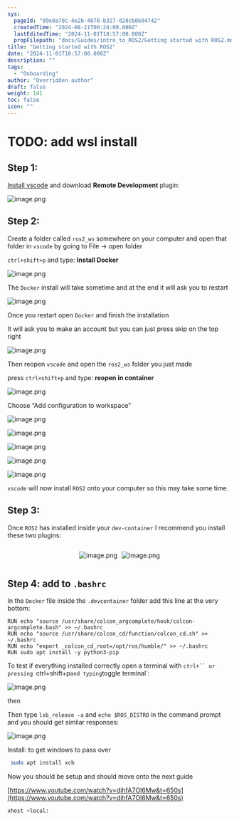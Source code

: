 ```yaml
---
sys:
  pageId: "89e0a78c-4e2b-4070-b327-d28cb0694742"
  createdTime: "2024-08-21T00:24:00.000Z"
  lastEditedTime: "2024-11-01T18:57:00.000Z"
  propFilepath: "docs/Guides/intro_to_ROS2/Getting started with ROS2.md"
title: "Getting started with ROS2"
date: "2024-11-01T18:57:00.000Z"
description: ""
tags:
  - "Onboarding"
author: "Overridden author"
draft: false
weight: 141
toc: false
icon: ""
---
```


# TODO: add wsl install

## Step 1:

[Install vscode](https://code.visualstudio.com/download) and download **Remote Development** plugin:

![image.png](https://prod-files-secure.s3.us-west-2.amazonaws.com/d518164a-d88e-44d1-a4ee-3adb3bd8bce0/efb52993-1881-4a40-b95e-6f020334f022/image.png?X-Amz-Algorithm=AWS4-HMAC-SHA256&X-Amz-Content-Sha256=UNSIGNED-PAYLOAD&X-Amz-Credential=ASIAZI2LB4664QWRSO4J%2F20250312%2Fus-west-2%2Fs3%2Faws4_request&X-Amz-Date=20250312T081102Z&X-Amz-Expires=3600&X-Amz-Security-Token=IQoJb3JpZ2luX2VjEHAaCXVzLXdlc3QtMiJHMEUCIHkLzeiKf3l%2Fd4R8RYgWk0lt7c7tkDX%2FB3yRLcLb7juKAiEA2OmSoVylPtAFzclBxngRQPxwgAiVBDzSLr3WVYAfJ7UqiAQIuf%2F%2F%2F%2F%2F%2F%2F%2F%2F%2FARAAGgw2Mzc0MjMxODM4MDUiDF6eWBcD1MGwqwWcQircA9Fio%2BA2VeuUOUe9EVLD51ewA1f%2BKMP8nHF%2F%2BRTAARI%2BiM1gVlUeqHauHj9sFKyq4NwFHoEjWf5B4WlsV2An55GHi7YwagfvbTSQ5x7c0gfexX7MxQNKej9yqNy3nI3l3VFzvMSSUDeRJlb%2FMJ0H8k3sZfQRwhqRONnCOnlwvbVoFMBvALZ2f84hwKhdwLR02Vj9sFEv6EWTQsS5x66PcHmp5HF2TM7wSPkzFpNRLV6aRaTaB%2BKnNkngHJydYBT5Z31EIWf5CsfgBTyeH%2BxiC1qhEc%2BLIExN2KCaCwiCBIf%2F%2BdBCiYsFZi7K3bkPGAvmRGMIXstO8ddF%2B%2FoFx7dweM9LwtD6TuHXy71Yg0apGaAyEXuAY%2FQ6AjtinPhm1DTP7adwyPiuKAysmuRxrZmHoBdU331t51w16AW7jZC9M4XBnzBNLEQOKThSrV7LG5UrmG%2FE3mYQm34kuJg6JTeJ5Whtf9KiGf0h9Ap7EauLAY%2BDDRqc2ezBJomUmcpaU0hflA3X8c3wXQtff06FNmy2xlz6P2tAp4%2F%2B91tlScMMOIekLxXZwXgRyO2bklOPfNDFYq%2By%2BTAH0KgSAKXs7orrXTQ6Fz8BKtG3arjnrjbnc7XrUph%2Fs61TaW9K%2FWXXMIP9xL4GOqUB53%2Berraw9fAs7HHakrFT5POTZkArwdweWDIV1mEMkcLnxxmKu31u6LF1ZeVB1FBCIiXbwdLMGcM4GB6R8QFC%2BGt8HIjInaNzzg%2BSb%2Fc11i%2B8Dl32ptmiaW6pK0ZwFTFJw9PE%2BFiF0WeT%2FqnMmdKZrvvhne23VvaYeMLdSU0SUdR%2BtLtgt1egUEM2FtVEMkV3bOlQQbI5RQHeoeYElZwCUfr%2BDRnz&X-Amz-Signature=9cab50759b94f449881ad7ce8b240ac64c7d764a9648b0d25a8ca4281f3e641b&X-Amz-SignedHeaders=host&x-id=GetObject)

## Step 2:

Create a folder called `ros2_ws` somewhere on your computer and open that folder in `vscode` by going to File → open folder 

`ctrl+shift+p` and type: **Install Docker**

![image.png](https://prod-files-secure.s3.us-west-2.amazonaws.com/d518164a-d88e-44d1-a4ee-3adb3bd8bce0/2269dc0e-1cd5-47ff-bceb-c04ad9b2eab0/image.png?X-Amz-Algorithm=AWS4-HMAC-SHA256&X-Amz-Content-Sha256=UNSIGNED-PAYLOAD&X-Amz-Credential=ASIAZI2LB4664QWRSO4J%2F20250312%2Fus-west-2%2Fs3%2Faws4_request&X-Amz-Date=20250312T081101Z&X-Amz-Expires=3600&X-Amz-Security-Token=IQoJb3JpZ2luX2VjEHAaCXVzLXdlc3QtMiJHMEUCIHkLzeiKf3l%2Fd4R8RYgWk0lt7c7tkDX%2FB3yRLcLb7juKAiEA2OmSoVylPtAFzclBxngRQPxwgAiVBDzSLr3WVYAfJ7UqiAQIuf%2F%2F%2F%2F%2F%2F%2F%2F%2F%2FARAAGgw2Mzc0MjMxODM4MDUiDF6eWBcD1MGwqwWcQircA9Fio%2BA2VeuUOUe9EVLD51ewA1f%2BKMP8nHF%2F%2BRTAARI%2BiM1gVlUeqHauHj9sFKyq4NwFHoEjWf5B4WlsV2An55GHi7YwagfvbTSQ5x7c0gfexX7MxQNKej9yqNy3nI3l3VFzvMSSUDeRJlb%2FMJ0H8k3sZfQRwhqRONnCOnlwvbVoFMBvALZ2f84hwKhdwLR02Vj9sFEv6EWTQsS5x66PcHmp5HF2TM7wSPkzFpNRLV6aRaTaB%2BKnNkngHJydYBT5Z31EIWf5CsfgBTyeH%2BxiC1qhEc%2BLIExN2KCaCwiCBIf%2F%2BdBCiYsFZi7K3bkPGAvmRGMIXstO8ddF%2B%2FoFx7dweM9LwtD6TuHXy71Yg0apGaAyEXuAY%2FQ6AjtinPhm1DTP7adwyPiuKAysmuRxrZmHoBdU331t51w16AW7jZC9M4XBnzBNLEQOKThSrV7LG5UrmG%2FE3mYQm34kuJg6JTeJ5Whtf9KiGf0h9Ap7EauLAY%2BDDRqc2ezBJomUmcpaU0hflA3X8c3wXQtff06FNmy2xlz6P2tAp4%2F%2B91tlScMMOIekLxXZwXgRyO2bklOPfNDFYq%2By%2BTAH0KgSAKXs7orrXTQ6Fz8BKtG3arjnrjbnc7XrUph%2Fs61TaW9K%2FWXXMIP9xL4GOqUB53%2Berraw9fAs7HHakrFT5POTZkArwdweWDIV1mEMkcLnxxmKu31u6LF1ZeVB1FBCIiXbwdLMGcM4GB6R8QFC%2BGt8HIjInaNzzg%2BSb%2Fc11i%2B8Dl32ptmiaW6pK0ZwFTFJw9PE%2BFiF0WeT%2FqnMmdKZrvvhne23VvaYeMLdSU0SUdR%2BtLtgt1egUEM2FtVEMkV3bOlQQbI5RQHeoeYElZwCUfr%2BDRnz&X-Amz-Signature=e603415d5185cda4e60cfa56ee2d8529cfdcc04c5f4946d2810895086957c2c3&X-Amz-SignedHeaders=host&x-id=GetObject)

The `Docker` install will take sometime and at the end it will ask you to restart

![image.png](https://prod-files-secure.s3.us-west-2.amazonaws.com/d518164a-d88e-44d1-a4ee-3adb3bd8bce0/ed233f78-be33-4b1f-b89c-9c346c0e961e/image.png?X-Amz-Algorithm=AWS4-HMAC-SHA256&X-Amz-Content-Sha256=UNSIGNED-PAYLOAD&X-Amz-Credential=ASIAZI2LB4664QWRSO4J%2F20250312%2Fus-west-2%2Fs3%2Faws4_request&X-Amz-Date=20250312T081102Z&X-Amz-Expires=3600&X-Amz-Security-Token=IQoJb3JpZ2luX2VjEHAaCXVzLXdlc3QtMiJHMEUCIHkLzeiKf3l%2Fd4R8RYgWk0lt7c7tkDX%2FB3yRLcLb7juKAiEA2OmSoVylPtAFzclBxngRQPxwgAiVBDzSLr3WVYAfJ7UqiAQIuf%2F%2F%2F%2F%2F%2F%2F%2F%2F%2FARAAGgw2Mzc0MjMxODM4MDUiDF6eWBcD1MGwqwWcQircA9Fio%2BA2VeuUOUe9EVLD51ewA1f%2BKMP8nHF%2F%2BRTAARI%2BiM1gVlUeqHauHj9sFKyq4NwFHoEjWf5B4WlsV2An55GHi7YwagfvbTSQ5x7c0gfexX7MxQNKej9yqNy3nI3l3VFzvMSSUDeRJlb%2FMJ0H8k3sZfQRwhqRONnCOnlwvbVoFMBvALZ2f84hwKhdwLR02Vj9sFEv6EWTQsS5x66PcHmp5HF2TM7wSPkzFpNRLV6aRaTaB%2BKnNkngHJydYBT5Z31EIWf5CsfgBTyeH%2BxiC1qhEc%2BLIExN2KCaCwiCBIf%2F%2BdBCiYsFZi7K3bkPGAvmRGMIXstO8ddF%2B%2FoFx7dweM9LwtD6TuHXy71Yg0apGaAyEXuAY%2FQ6AjtinPhm1DTP7adwyPiuKAysmuRxrZmHoBdU331t51w16AW7jZC9M4XBnzBNLEQOKThSrV7LG5UrmG%2FE3mYQm34kuJg6JTeJ5Whtf9KiGf0h9Ap7EauLAY%2BDDRqc2ezBJomUmcpaU0hflA3X8c3wXQtff06FNmy2xlz6P2tAp4%2F%2B91tlScMMOIekLxXZwXgRyO2bklOPfNDFYq%2By%2BTAH0KgSAKXs7orrXTQ6Fz8BKtG3arjnrjbnc7XrUph%2Fs61TaW9K%2FWXXMIP9xL4GOqUB53%2Berraw9fAs7HHakrFT5POTZkArwdweWDIV1mEMkcLnxxmKu31u6LF1ZeVB1FBCIiXbwdLMGcM4GB6R8QFC%2BGt8HIjInaNzzg%2BSb%2Fc11i%2B8Dl32ptmiaW6pK0ZwFTFJw9PE%2BFiF0WeT%2FqnMmdKZrvvhne23VvaYeMLdSU0SUdR%2BtLtgt1egUEM2FtVEMkV3bOlQQbI5RQHeoeYElZwCUfr%2BDRnz&X-Amz-Signature=1b343f982fcf8a4df36b33d22e157ba62803c9f58897afeccc5bb16313d2c32c&X-Amz-SignedHeaders=host&x-id=GetObject)

Once you restart open `Docker` and finish the installation

It will ask you to make an account but you can just press skip on the top right

![image.png](https://prod-files-secure.s3.us-west-2.amazonaws.com/d518164a-d88e-44d1-a4ee-3adb3bd8bce0/21010ad9-1659-4fd9-9f59-9932a09b2a3d/image.png?X-Amz-Algorithm=AWS4-HMAC-SHA256&X-Amz-Content-Sha256=UNSIGNED-PAYLOAD&X-Amz-Credential=ASIAZI2LB4664QWRSO4J%2F20250312%2Fus-west-2%2Fs3%2Faws4_request&X-Amz-Date=20250312T081102Z&X-Amz-Expires=3600&X-Amz-Security-Token=IQoJb3JpZ2luX2VjEHAaCXVzLXdlc3QtMiJHMEUCIHkLzeiKf3l%2Fd4R8RYgWk0lt7c7tkDX%2FB3yRLcLb7juKAiEA2OmSoVylPtAFzclBxngRQPxwgAiVBDzSLr3WVYAfJ7UqiAQIuf%2F%2F%2F%2F%2F%2F%2F%2F%2F%2FARAAGgw2Mzc0MjMxODM4MDUiDF6eWBcD1MGwqwWcQircA9Fio%2BA2VeuUOUe9EVLD51ewA1f%2BKMP8nHF%2F%2BRTAARI%2BiM1gVlUeqHauHj9sFKyq4NwFHoEjWf5B4WlsV2An55GHi7YwagfvbTSQ5x7c0gfexX7MxQNKej9yqNy3nI3l3VFzvMSSUDeRJlb%2FMJ0H8k3sZfQRwhqRONnCOnlwvbVoFMBvALZ2f84hwKhdwLR02Vj9sFEv6EWTQsS5x66PcHmp5HF2TM7wSPkzFpNRLV6aRaTaB%2BKnNkngHJydYBT5Z31EIWf5CsfgBTyeH%2BxiC1qhEc%2BLIExN2KCaCwiCBIf%2F%2BdBCiYsFZi7K3bkPGAvmRGMIXstO8ddF%2B%2FoFx7dweM9LwtD6TuHXy71Yg0apGaAyEXuAY%2FQ6AjtinPhm1DTP7adwyPiuKAysmuRxrZmHoBdU331t51w16AW7jZC9M4XBnzBNLEQOKThSrV7LG5UrmG%2FE3mYQm34kuJg6JTeJ5Whtf9KiGf0h9Ap7EauLAY%2BDDRqc2ezBJomUmcpaU0hflA3X8c3wXQtff06FNmy2xlz6P2tAp4%2F%2B91tlScMMOIekLxXZwXgRyO2bklOPfNDFYq%2By%2BTAH0KgSAKXs7orrXTQ6Fz8BKtG3arjnrjbnc7XrUph%2Fs61TaW9K%2FWXXMIP9xL4GOqUB53%2Berraw9fAs7HHakrFT5POTZkArwdweWDIV1mEMkcLnxxmKu31u6LF1ZeVB1FBCIiXbwdLMGcM4GB6R8QFC%2BGt8HIjInaNzzg%2BSb%2Fc11i%2B8Dl32ptmiaW6pK0ZwFTFJw9PE%2BFiF0WeT%2FqnMmdKZrvvhne23VvaYeMLdSU0SUdR%2BtLtgt1egUEM2FtVEMkV3bOlQQbI5RQHeoeYElZwCUfr%2BDRnz&X-Amz-Signature=c533455dbffaf62c8fec928f64f2cc6dceb58c2d1e9414e230954d219f26b71c&X-Amz-SignedHeaders=host&x-id=GetObject)

Then reopen `vscode` and open the `ros2_ws` folder you just made

press `ctrl+shift+p` and type: **reopen in container**

![image.png](https://prod-files-secure.s3.us-west-2.amazonaws.com/d518164a-d88e-44d1-a4ee-3adb3bd8bce0/4e93b8c2-41ad-488c-8095-c74205196118/image.png?X-Amz-Algorithm=AWS4-HMAC-SHA256&X-Amz-Content-Sha256=UNSIGNED-PAYLOAD&X-Amz-Credential=ASIAZI2LB4664QWRSO4J%2F20250312%2Fus-west-2%2Fs3%2Faws4_request&X-Amz-Date=20250312T081102Z&X-Amz-Expires=3600&X-Amz-Security-Token=IQoJb3JpZ2luX2VjEHAaCXVzLXdlc3QtMiJHMEUCIHkLzeiKf3l%2Fd4R8RYgWk0lt7c7tkDX%2FB3yRLcLb7juKAiEA2OmSoVylPtAFzclBxngRQPxwgAiVBDzSLr3WVYAfJ7UqiAQIuf%2F%2F%2F%2F%2F%2F%2F%2F%2F%2FARAAGgw2Mzc0MjMxODM4MDUiDF6eWBcD1MGwqwWcQircA9Fio%2BA2VeuUOUe9EVLD51ewA1f%2BKMP8nHF%2F%2BRTAARI%2BiM1gVlUeqHauHj9sFKyq4NwFHoEjWf5B4WlsV2An55GHi7YwagfvbTSQ5x7c0gfexX7MxQNKej9yqNy3nI3l3VFzvMSSUDeRJlb%2FMJ0H8k3sZfQRwhqRONnCOnlwvbVoFMBvALZ2f84hwKhdwLR02Vj9sFEv6EWTQsS5x66PcHmp5HF2TM7wSPkzFpNRLV6aRaTaB%2BKnNkngHJydYBT5Z31EIWf5CsfgBTyeH%2BxiC1qhEc%2BLIExN2KCaCwiCBIf%2F%2BdBCiYsFZi7K3bkPGAvmRGMIXstO8ddF%2B%2FoFx7dweM9LwtD6TuHXy71Yg0apGaAyEXuAY%2FQ6AjtinPhm1DTP7adwyPiuKAysmuRxrZmHoBdU331t51w16AW7jZC9M4XBnzBNLEQOKThSrV7LG5UrmG%2FE3mYQm34kuJg6JTeJ5Whtf9KiGf0h9Ap7EauLAY%2BDDRqc2ezBJomUmcpaU0hflA3X8c3wXQtff06FNmy2xlz6P2tAp4%2F%2B91tlScMMOIekLxXZwXgRyO2bklOPfNDFYq%2By%2BTAH0KgSAKXs7orrXTQ6Fz8BKtG3arjnrjbnc7XrUph%2Fs61TaW9K%2FWXXMIP9xL4GOqUB53%2Berraw9fAs7HHakrFT5POTZkArwdweWDIV1mEMkcLnxxmKu31u6LF1ZeVB1FBCIiXbwdLMGcM4GB6R8QFC%2BGt8HIjInaNzzg%2BSb%2Fc11i%2B8Dl32ptmiaW6pK0ZwFTFJw9PE%2BFiF0WeT%2FqnMmdKZrvvhne23VvaYeMLdSU0SUdR%2BtLtgt1egUEM2FtVEMkV3bOlQQbI5RQHeoeYElZwCUfr%2BDRnz&X-Amz-Signature=937dd313036d8b0095a167092af1e06083ffd82cd1ced99b138e092cf32f2c97&X-Amz-SignedHeaders=host&x-id=GetObject)

Choose “Add configuration to workspace”

![image.png](https://prod-files-secure.s3.us-west-2.amazonaws.com/d518164a-d88e-44d1-a4ee-3adb3bd8bce0/9560b282-5060-4989-ba37-97e7b2c22476/image.png?X-Amz-Algorithm=AWS4-HMAC-SHA256&X-Amz-Content-Sha256=UNSIGNED-PAYLOAD&X-Amz-Credential=ASIAZI2LB4664QWRSO4J%2F20250312%2Fus-west-2%2Fs3%2Faws4_request&X-Amz-Date=20250312T081102Z&X-Amz-Expires=3600&X-Amz-Security-Token=IQoJb3JpZ2luX2VjEHAaCXVzLXdlc3QtMiJHMEUCIHkLzeiKf3l%2Fd4R8RYgWk0lt7c7tkDX%2FB3yRLcLb7juKAiEA2OmSoVylPtAFzclBxngRQPxwgAiVBDzSLr3WVYAfJ7UqiAQIuf%2F%2F%2F%2F%2F%2F%2F%2F%2F%2FARAAGgw2Mzc0MjMxODM4MDUiDF6eWBcD1MGwqwWcQircA9Fio%2BA2VeuUOUe9EVLD51ewA1f%2BKMP8nHF%2F%2BRTAARI%2BiM1gVlUeqHauHj9sFKyq4NwFHoEjWf5B4WlsV2An55GHi7YwagfvbTSQ5x7c0gfexX7MxQNKej9yqNy3nI3l3VFzvMSSUDeRJlb%2FMJ0H8k3sZfQRwhqRONnCOnlwvbVoFMBvALZ2f84hwKhdwLR02Vj9sFEv6EWTQsS5x66PcHmp5HF2TM7wSPkzFpNRLV6aRaTaB%2BKnNkngHJydYBT5Z31EIWf5CsfgBTyeH%2BxiC1qhEc%2BLIExN2KCaCwiCBIf%2F%2BdBCiYsFZi7K3bkPGAvmRGMIXstO8ddF%2B%2FoFx7dweM9LwtD6TuHXy71Yg0apGaAyEXuAY%2FQ6AjtinPhm1DTP7adwyPiuKAysmuRxrZmHoBdU331t51w16AW7jZC9M4XBnzBNLEQOKThSrV7LG5UrmG%2FE3mYQm34kuJg6JTeJ5Whtf9KiGf0h9Ap7EauLAY%2BDDRqc2ezBJomUmcpaU0hflA3X8c3wXQtff06FNmy2xlz6P2tAp4%2F%2B91tlScMMOIekLxXZwXgRyO2bklOPfNDFYq%2By%2BTAH0KgSAKXs7orrXTQ6Fz8BKtG3arjnrjbnc7XrUph%2Fs61TaW9K%2FWXXMIP9xL4GOqUB53%2Berraw9fAs7HHakrFT5POTZkArwdweWDIV1mEMkcLnxxmKu31u6LF1ZeVB1FBCIiXbwdLMGcM4GB6R8QFC%2BGt8HIjInaNzzg%2BSb%2Fc11i%2B8Dl32ptmiaW6pK0ZwFTFJw9PE%2BFiF0WeT%2FqnMmdKZrvvhne23VvaYeMLdSU0SUdR%2BtLtgt1egUEM2FtVEMkV3bOlQQbI5RQHeoeYElZwCUfr%2BDRnz&X-Amz-Signature=6f61cd0f5dff789aedd24aa2dcd2bf0d4cc7cbbd122e7d9f83804ce294c6a2c9&X-Amz-SignedHeaders=host&x-id=GetObject)

![image.png](https://prod-files-secure.s3.us-west-2.amazonaws.com/d518164a-d88e-44d1-a4ee-3adb3bd8bce0/2ee63f81-886b-48e8-a553-dc6e5eac99e4/image.png?X-Amz-Algorithm=AWS4-HMAC-SHA256&X-Amz-Content-Sha256=UNSIGNED-PAYLOAD&X-Amz-Credential=ASIAZI2LB4664QWRSO4J%2F20250312%2Fus-west-2%2Fs3%2Faws4_request&X-Amz-Date=20250312T081102Z&X-Amz-Expires=3600&X-Amz-Security-Token=IQoJb3JpZ2luX2VjEHAaCXVzLXdlc3QtMiJHMEUCIHkLzeiKf3l%2Fd4R8RYgWk0lt7c7tkDX%2FB3yRLcLb7juKAiEA2OmSoVylPtAFzclBxngRQPxwgAiVBDzSLr3WVYAfJ7UqiAQIuf%2F%2F%2F%2F%2F%2F%2F%2F%2F%2FARAAGgw2Mzc0MjMxODM4MDUiDF6eWBcD1MGwqwWcQircA9Fio%2BA2VeuUOUe9EVLD51ewA1f%2BKMP8nHF%2F%2BRTAARI%2BiM1gVlUeqHauHj9sFKyq4NwFHoEjWf5B4WlsV2An55GHi7YwagfvbTSQ5x7c0gfexX7MxQNKej9yqNy3nI3l3VFzvMSSUDeRJlb%2FMJ0H8k3sZfQRwhqRONnCOnlwvbVoFMBvALZ2f84hwKhdwLR02Vj9sFEv6EWTQsS5x66PcHmp5HF2TM7wSPkzFpNRLV6aRaTaB%2BKnNkngHJydYBT5Z31EIWf5CsfgBTyeH%2BxiC1qhEc%2BLIExN2KCaCwiCBIf%2F%2BdBCiYsFZi7K3bkPGAvmRGMIXstO8ddF%2B%2FoFx7dweM9LwtD6TuHXy71Yg0apGaAyEXuAY%2FQ6AjtinPhm1DTP7adwyPiuKAysmuRxrZmHoBdU331t51w16AW7jZC9M4XBnzBNLEQOKThSrV7LG5UrmG%2FE3mYQm34kuJg6JTeJ5Whtf9KiGf0h9Ap7EauLAY%2BDDRqc2ezBJomUmcpaU0hflA3X8c3wXQtff06FNmy2xlz6P2tAp4%2F%2B91tlScMMOIekLxXZwXgRyO2bklOPfNDFYq%2By%2BTAH0KgSAKXs7orrXTQ6Fz8BKtG3arjnrjbnc7XrUph%2Fs61TaW9K%2FWXXMIP9xL4GOqUB53%2Berraw9fAs7HHakrFT5POTZkArwdweWDIV1mEMkcLnxxmKu31u6LF1ZeVB1FBCIiXbwdLMGcM4GB6R8QFC%2BGt8HIjInaNzzg%2BSb%2Fc11i%2B8Dl32ptmiaW6pK0ZwFTFJw9PE%2BFiF0WeT%2FqnMmdKZrvvhne23VvaYeMLdSU0SUdR%2BtLtgt1egUEM2FtVEMkV3bOlQQbI5RQHeoeYElZwCUfr%2BDRnz&X-Amz-Signature=f198eacbb8815d9a1e0e8046dc2c0a2f784126fa32b54d5777f6475fc23e4c34&X-Amz-SignedHeaders=host&x-id=GetObject)

![image.png](https://prod-files-secure.s3.us-west-2.amazonaws.com/d518164a-d88e-44d1-a4ee-3adb3bd8bce0/ae1580b2-b048-407e-aed9-b584224a7a04/image.png?X-Amz-Algorithm=AWS4-HMAC-SHA256&X-Amz-Content-Sha256=UNSIGNED-PAYLOAD&X-Amz-Credential=ASIAZI2LB4664QWRSO4J%2F20250312%2Fus-west-2%2Fs3%2Faws4_request&X-Amz-Date=20250312T081101Z&X-Amz-Expires=3600&X-Amz-Security-Token=IQoJb3JpZ2luX2VjEHAaCXVzLXdlc3QtMiJHMEUCIHkLzeiKf3l%2Fd4R8RYgWk0lt7c7tkDX%2FB3yRLcLb7juKAiEA2OmSoVylPtAFzclBxngRQPxwgAiVBDzSLr3WVYAfJ7UqiAQIuf%2F%2F%2F%2F%2F%2F%2F%2F%2F%2FARAAGgw2Mzc0MjMxODM4MDUiDF6eWBcD1MGwqwWcQircA9Fio%2BA2VeuUOUe9EVLD51ewA1f%2BKMP8nHF%2F%2BRTAARI%2BiM1gVlUeqHauHj9sFKyq4NwFHoEjWf5B4WlsV2An55GHi7YwagfvbTSQ5x7c0gfexX7MxQNKej9yqNy3nI3l3VFzvMSSUDeRJlb%2FMJ0H8k3sZfQRwhqRONnCOnlwvbVoFMBvALZ2f84hwKhdwLR02Vj9sFEv6EWTQsS5x66PcHmp5HF2TM7wSPkzFpNRLV6aRaTaB%2BKnNkngHJydYBT5Z31EIWf5CsfgBTyeH%2BxiC1qhEc%2BLIExN2KCaCwiCBIf%2F%2BdBCiYsFZi7K3bkPGAvmRGMIXstO8ddF%2B%2FoFx7dweM9LwtD6TuHXy71Yg0apGaAyEXuAY%2FQ6AjtinPhm1DTP7adwyPiuKAysmuRxrZmHoBdU331t51w16AW7jZC9M4XBnzBNLEQOKThSrV7LG5UrmG%2FE3mYQm34kuJg6JTeJ5Whtf9KiGf0h9Ap7EauLAY%2BDDRqc2ezBJomUmcpaU0hflA3X8c3wXQtff06FNmy2xlz6P2tAp4%2F%2B91tlScMMOIekLxXZwXgRyO2bklOPfNDFYq%2By%2BTAH0KgSAKXs7orrXTQ6Fz8BKtG3arjnrjbnc7XrUph%2Fs61TaW9K%2FWXXMIP9xL4GOqUB53%2Berraw9fAs7HHakrFT5POTZkArwdweWDIV1mEMkcLnxxmKu31u6LF1ZeVB1FBCIiXbwdLMGcM4GB6R8QFC%2BGt8HIjInaNzzg%2BSb%2Fc11i%2B8Dl32ptmiaW6pK0ZwFTFJw9PE%2BFiF0WeT%2FqnMmdKZrvvhne23VvaYeMLdSU0SUdR%2BtLtgt1egUEM2FtVEMkV3bOlQQbI5RQHeoeYElZwCUfr%2BDRnz&X-Amz-Signature=6173486f195a4759758f9db8590a4cdef792b3d191174b5b37e7003dee7c71f5&X-Amz-SignedHeaders=host&x-id=GetObject)

![image.png](https://prod-files-secure.s3.us-west-2.amazonaws.com/d518164a-d88e-44d1-a4ee-3adb3bd8bce0/53255b28-f75e-430f-b9e3-c0ac8577e42b/image.png?X-Amz-Algorithm=AWS4-HMAC-SHA256&X-Amz-Content-Sha256=UNSIGNED-PAYLOAD&X-Amz-Credential=ASIAZI2LB4664QWRSO4J%2F20250312%2Fus-west-2%2Fs3%2Faws4_request&X-Amz-Date=20250312T081101Z&X-Amz-Expires=3600&X-Amz-Security-Token=IQoJb3JpZ2luX2VjEHAaCXVzLXdlc3QtMiJHMEUCIHkLzeiKf3l%2Fd4R8RYgWk0lt7c7tkDX%2FB3yRLcLb7juKAiEA2OmSoVylPtAFzclBxngRQPxwgAiVBDzSLr3WVYAfJ7UqiAQIuf%2F%2F%2F%2F%2F%2F%2F%2F%2F%2FARAAGgw2Mzc0MjMxODM4MDUiDF6eWBcD1MGwqwWcQircA9Fio%2BA2VeuUOUe9EVLD51ewA1f%2BKMP8nHF%2F%2BRTAARI%2BiM1gVlUeqHauHj9sFKyq4NwFHoEjWf5B4WlsV2An55GHi7YwagfvbTSQ5x7c0gfexX7MxQNKej9yqNy3nI3l3VFzvMSSUDeRJlb%2FMJ0H8k3sZfQRwhqRONnCOnlwvbVoFMBvALZ2f84hwKhdwLR02Vj9sFEv6EWTQsS5x66PcHmp5HF2TM7wSPkzFpNRLV6aRaTaB%2BKnNkngHJydYBT5Z31EIWf5CsfgBTyeH%2BxiC1qhEc%2BLIExN2KCaCwiCBIf%2F%2BdBCiYsFZi7K3bkPGAvmRGMIXstO8ddF%2B%2FoFx7dweM9LwtD6TuHXy71Yg0apGaAyEXuAY%2FQ6AjtinPhm1DTP7adwyPiuKAysmuRxrZmHoBdU331t51w16AW7jZC9M4XBnzBNLEQOKThSrV7LG5UrmG%2FE3mYQm34kuJg6JTeJ5Whtf9KiGf0h9Ap7EauLAY%2BDDRqc2ezBJomUmcpaU0hflA3X8c3wXQtff06FNmy2xlz6P2tAp4%2F%2B91tlScMMOIekLxXZwXgRyO2bklOPfNDFYq%2By%2BTAH0KgSAKXs7orrXTQ6Fz8BKtG3arjnrjbnc7XrUph%2Fs61TaW9K%2FWXXMIP9xL4GOqUB53%2Berraw9fAs7HHakrFT5POTZkArwdweWDIV1mEMkcLnxxmKu31u6LF1ZeVB1FBCIiXbwdLMGcM4GB6R8QFC%2BGt8HIjInaNzzg%2BSb%2Fc11i%2B8Dl32ptmiaW6pK0ZwFTFJw9PE%2BFiF0WeT%2FqnMmdKZrvvhne23VvaYeMLdSU0SUdR%2BtLtgt1egUEM2FtVEMkV3bOlQQbI5RQHeoeYElZwCUfr%2BDRnz&X-Amz-Signature=9bd1dc817bd2582c369dd73b861fd212f91e54583d3b257153d6e919532d9f11&X-Amz-SignedHeaders=host&x-id=GetObject)

![image.png](https://prod-files-secure.s3.us-west-2.amazonaws.com/d518164a-d88e-44d1-a4ee-3adb3bd8bce0/7c562767-5af9-4ffb-97d1-327bcdf4ee00/image.png?X-Amz-Algorithm=AWS4-HMAC-SHA256&X-Amz-Content-Sha256=UNSIGNED-PAYLOAD&X-Amz-Credential=ASIAZI2LB4664QWRSO4J%2F20250312%2Fus-west-2%2Fs3%2Faws4_request&X-Amz-Date=20250312T081101Z&X-Amz-Expires=3600&X-Amz-Security-Token=IQoJb3JpZ2luX2VjEHAaCXVzLXdlc3QtMiJHMEUCIHkLzeiKf3l%2Fd4R8RYgWk0lt7c7tkDX%2FB3yRLcLb7juKAiEA2OmSoVylPtAFzclBxngRQPxwgAiVBDzSLr3WVYAfJ7UqiAQIuf%2F%2F%2F%2F%2F%2F%2F%2F%2F%2FARAAGgw2Mzc0MjMxODM4MDUiDF6eWBcD1MGwqwWcQircA9Fio%2BA2VeuUOUe9EVLD51ewA1f%2BKMP8nHF%2F%2BRTAARI%2BiM1gVlUeqHauHj9sFKyq4NwFHoEjWf5B4WlsV2An55GHi7YwagfvbTSQ5x7c0gfexX7MxQNKej9yqNy3nI3l3VFzvMSSUDeRJlb%2FMJ0H8k3sZfQRwhqRONnCOnlwvbVoFMBvALZ2f84hwKhdwLR02Vj9sFEv6EWTQsS5x66PcHmp5HF2TM7wSPkzFpNRLV6aRaTaB%2BKnNkngHJydYBT5Z31EIWf5CsfgBTyeH%2BxiC1qhEc%2BLIExN2KCaCwiCBIf%2F%2BdBCiYsFZi7K3bkPGAvmRGMIXstO8ddF%2B%2FoFx7dweM9LwtD6TuHXy71Yg0apGaAyEXuAY%2FQ6AjtinPhm1DTP7adwyPiuKAysmuRxrZmHoBdU331t51w16AW7jZC9M4XBnzBNLEQOKThSrV7LG5UrmG%2FE3mYQm34kuJg6JTeJ5Whtf9KiGf0h9Ap7EauLAY%2BDDRqc2ezBJomUmcpaU0hflA3X8c3wXQtff06FNmy2xlz6P2tAp4%2F%2B91tlScMMOIekLxXZwXgRyO2bklOPfNDFYq%2By%2BTAH0KgSAKXs7orrXTQ6Fz8BKtG3arjnrjbnc7XrUph%2Fs61TaW9K%2FWXXMIP9xL4GOqUB53%2Berraw9fAs7HHakrFT5POTZkArwdweWDIV1mEMkcLnxxmKu31u6LF1ZeVB1FBCIiXbwdLMGcM4GB6R8QFC%2BGt8HIjInaNzzg%2BSb%2Fc11i%2B8Dl32ptmiaW6pK0ZwFTFJw9PE%2BFiF0WeT%2FqnMmdKZrvvhne23VvaYeMLdSU0SUdR%2BtLtgt1egUEM2FtVEMkV3bOlQQbI5RQHeoeYElZwCUfr%2BDRnz&X-Amz-Signature=8211d5679950d7674402f5ce5a35781ea6d19f694ca60fe8f41e1a70d35138c6&X-Amz-SignedHeaders=host&x-id=GetObject)

`vscode` will now install `ROS2` onto your computer so this may take some time.

## Step 3:

Once `ROS2` has installed inside your `dev-container` I recommend you install these two plugins:

<div style="display: flex;flex-direction: row; column-gap:10px; max-width: 630px;justify-content: center;">
<div>

![image.png](https://prod-files-secure.s3.us-west-2.amazonaws.com/d518164a-d88e-44d1-a4ee-3adb3bd8bce0/3fc3d550-5a54-4ba1-ba6b-faa01cdb7369/image.png?X-Amz-Algorithm=AWS4-HMAC-SHA256&X-Amz-Content-Sha256=UNSIGNED-PAYLOAD&X-Amz-Credential=ASIAZI2LB466W6UZKEFO%2F20250312%2Fus-west-2%2Fs3%2Faws4_request&X-Amz-Date=20250312T081105Z&X-Amz-Expires=3600&X-Amz-Security-Token=IQoJb3JpZ2luX2VjEHAaCXVzLXdlc3QtMiJHMEUCIQD%2Bq4mF6kpUZ6Vap%2FxAq3QjyrkS1WxaUGbNfuqIdikV3QIgcXyfGkyQG9R%2BYvtjxW3GOkumtr%2BvfBpC6e%2FiDMMgftQqiAQIuf%2F%2F%2F%2F%2F%2F%2F%2F%2F%2FARAAGgw2Mzc0MjMxODM4MDUiDGf7%2FSxkkRRB7mLKBSrcA8NK1NPSqbCytMYbzDIt1sn5O7JTYP9fVrwuEDyvPiRJEeBdbwuyqvSYSgXIiaYdJCZIn%2FdeFlPBuxv2rbz9840q44sH0G0e0tMsqM5rkMh1eLXznzJL%2BozCM7%2BeTSoswjNxU1qU9rpZd7ko1iSQdy0Sb2FetzPzuQ2QG2He%2FzMWFa%2F5l%2B5BFyboOrzRt7liIGW9ME%2FGbSCd2cPfbo2%2Fvj9J%2F6o2EobdWVpIm4vp1eGSkV0wSn71srnvi40PTU3f40Tq9D2FcTRhbDDWYxsRanc8LupQ5hsjksZSrwPf%2Fpnv3AfYtfAFKnSaTNlotUH%2FZvauLY6IfHfHDHYCrISeIcKoLtybzcnc7LmgO0KnKYyLdv6QOMCMwlGuH1BjXEJwJN3lNkX7UPeTBjmVJULraoYcKgCsN4OssKzpYdz7SsBwL%2FMIgPBzfHHt40BqRfWhj60j7xwQIMiN8WWpRwb9Diuag4RkjIpUm1quTwlQrzEJpLKL3by%2F%2FeMV7UV%2F%2FhMk20iWN0dgjm8teGZNEpu2fohII%2FyZ%2BmXrN5zPlShqVVVgjC3%2BqGqyk2tT70dbpbF1DkiBboKBWmRCL7wciCy5%2FvOcsy9YvNo%2Fg5pL4M6j84u%2FIM7ktZSzQxqDG82VMPr7xL4GOqUBb3BKSD8IfOPBN5SfEO2GWluI42ZQbtK0q3Zw1v7MT7LVwGX7%2BfmZRqH9bVz7DYWZqN83XwFQhkbt%2BmNqoEyxbifmap5A2UCr9NE7VGnTWXvvmTxbR95lvBveNML5gw8HXK%2FQE0IL5tQ9ZYWZgHNFDv3rTE8Iye4is7kDrn09o5uC8mNcLq4Sc9v1f4PoFHVOFUuYAwiOm3U%2FKBb9CHysXivnYSLF&X-Amz-Signature=f296999c4d5c5887a1fd2698949e53a04e70e08a273d3fae804fcf6c294509fa&X-Amz-SignedHeaders=host&x-id=GetObject)

</div>
<div>

![image.png](https://prod-files-secure.s3.us-west-2.amazonaws.com/d518164a-d88e-44d1-a4ee-3adb3bd8bce0/d994cc66-13c2-4093-a5a3-f84cf4601a82/image.png?X-Amz-Algorithm=AWS4-HMAC-SHA256&X-Amz-Content-Sha256=UNSIGNED-PAYLOAD&X-Amz-Credential=ASIAZI2LB466UJKCR5N6%2F20250312%2Fus-west-2%2Fs3%2Faws4_request&X-Amz-Date=20250312T081105Z&X-Amz-Expires=3600&X-Amz-Security-Token=IQoJb3JpZ2luX2VjEHAaCXVzLXdlc3QtMiJHMEUCIASoJZywCb8z48fLIBqaLFYNaeSpWNK5f6FrVlh1ZX4zAiEA6QEfcV5t%2FrlHz%2B%2FXV3j0q2%2BGitnylvHrTH6lboxxxGwqiAQIuf%2F%2F%2F%2F%2F%2F%2F%2F%2F%2FARAAGgw2Mzc0MjMxODM4MDUiDK0xn8O%2BKRJUq3OCJCrcA0v9%2FbDtv3Q%2FxdgNa1DNGbTEksgV%2BQnLgO2wiacTDOqIBsx9Eb%2FbX1DuM4Ud7kbfFDKfEI%2FFUB3HpL9PlwALALzErcmlaXZhI5ndwAowFYLlkFLTeeqCHIf6sUuqX7tqPQMmhT%2BJyP%2Fd8OjpQ06%2Fy1GNUHww3ab4ajWHbRt6MRRZ%2FYuIWEZkFB1VnMwHh1IMu%2BGHbDuj1P4N3PuQd4a0tQ%2B4GNw0jPDm6PSV782hxNlOw2zr2MT8siQBSSLy%2F0%2FpuAFkX5ic99jMUBGORfnN1NgADe4fcekZyVZXP9VrV6r0MdbgCJnkCoUEs9BYtlJNgUTg4QZjH72lQv3gxo6rfCLsw91pSPF5Y0XWu0hjOMozA0xbgnX81uAaP6QKAuhdXNc75FoqcLsGWHzVeBjXacd8wMHCHbYh6TO7yimmvOmAtMncHm4nKFXnoybVD55CWeRZ%2BuGepkXzipusItEB1BGKbwRPh1X8XT%2F9MKY5mGQO6jrniNYAGW%2BE2DcW%2Biacw96Ukda%2By1UvTQRvS7kxgVPC9hsHmPfeuNAQXdz4DSPv5d4r5hq8N9Xbs%2FFR88ziXmocgD5ky2S1doitndkr6e2qY7ypa1NwjQFzpItI%2BJGVx07k5DI5nR3MqJ%2FGMIj9xL4GOqUBLlr4JWYl9ZX3%2FoNR8PEoauOauxwmYP40tJ20fzDFfGhGcxklcFuSTy9SBml%2BhcAuJWusB8g1mbBXjCJJ%2BDjpXV0p%2FHAeS6%2F5H0aZZbjp5mvVwi66Yf8TGmYZQSHBujKEmus%2FIKZzF89gKBOPIAXFrf5AMse9xvaPHA8j29uj%2FbJ2LeP7NvO%2BCfD1LI%2BsQrS3qAyl1ngOrmiVZfIfpiRlOOBtZ8gk&X-Amz-Signature=edc26f4c698f6edbec247bb46ad5d76ef1bdc5075a5d6232b338814d51edb365&X-Amz-SignedHeaders=host&x-id=GetObject)

</div>
</div>

## Step 4: add to `.bashrc`

In the `Docker` file inside the `.devcontainer` folder add this line at the very bottom: 

```docker
RUN echo "source /usr/share/colcon_argcomplete/hook/colcon-argcomplete.bash" >> ~/.bashrc
RUN echo "source /usr/share/colcon_cd/function/colcon_cd.sh" >> ~/.bashrc
RUN echo "export _colcon_cd_root=/opt/ros/humble/" >> ~/.bashrc
RUN sudo apt install -y python3-pip 
```

To test if everything installed correctly open a terminal with `ctrl+`` or pressing `ctrl+shift+p` and typing `toggle terminal`:

![image.png](https://prod-files-secure.s3.us-west-2.amazonaws.com/d518164a-d88e-44d1-a4ee-3adb3bd8bce0/6a4943d8-b04e-4c02-9a58-775f3384d1a5/image.png?X-Amz-Algorithm=AWS4-HMAC-SHA256&X-Amz-Content-Sha256=UNSIGNED-PAYLOAD&X-Amz-Credential=ASIAZI2LB4664QWRSO4J%2F20250312%2Fus-west-2%2Fs3%2Faws4_request&X-Amz-Date=20250312T081101Z&X-Amz-Expires=3600&X-Amz-Security-Token=IQoJb3JpZ2luX2VjEHAaCXVzLXdlc3QtMiJHMEUCIHkLzeiKf3l%2Fd4R8RYgWk0lt7c7tkDX%2FB3yRLcLb7juKAiEA2OmSoVylPtAFzclBxngRQPxwgAiVBDzSLr3WVYAfJ7UqiAQIuf%2F%2F%2F%2F%2F%2F%2F%2F%2F%2FARAAGgw2Mzc0MjMxODM4MDUiDF6eWBcD1MGwqwWcQircA9Fio%2BA2VeuUOUe9EVLD51ewA1f%2BKMP8nHF%2F%2BRTAARI%2BiM1gVlUeqHauHj9sFKyq4NwFHoEjWf5B4WlsV2An55GHi7YwagfvbTSQ5x7c0gfexX7MxQNKej9yqNy3nI3l3VFzvMSSUDeRJlb%2FMJ0H8k3sZfQRwhqRONnCOnlwvbVoFMBvALZ2f84hwKhdwLR02Vj9sFEv6EWTQsS5x66PcHmp5HF2TM7wSPkzFpNRLV6aRaTaB%2BKnNkngHJydYBT5Z31EIWf5CsfgBTyeH%2BxiC1qhEc%2BLIExN2KCaCwiCBIf%2F%2BdBCiYsFZi7K3bkPGAvmRGMIXstO8ddF%2B%2FoFx7dweM9LwtD6TuHXy71Yg0apGaAyEXuAY%2FQ6AjtinPhm1DTP7adwyPiuKAysmuRxrZmHoBdU331t51w16AW7jZC9M4XBnzBNLEQOKThSrV7LG5UrmG%2FE3mYQm34kuJg6JTeJ5Whtf9KiGf0h9Ap7EauLAY%2BDDRqc2ezBJomUmcpaU0hflA3X8c3wXQtff06FNmy2xlz6P2tAp4%2F%2B91tlScMMOIekLxXZwXgRyO2bklOPfNDFYq%2By%2BTAH0KgSAKXs7orrXTQ6Fz8BKtG3arjnrjbnc7XrUph%2Fs61TaW9K%2FWXXMIP9xL4GOqUB53%2Berraw9fAs7HHakrFT5POTZkArwdweWDIV1mEMkcLnxxmKu31u6LF1ZeVB1FBCIiXbwdLMGcM4GB6R8QFC%2BGt8HIjInaNzzg%2BSb%2Fc11i%2B8Dl32ptmiaW6pK0ZwFTFJw9PE%2BFiF0WeT%2FqnMmdKZrvvhne23VvaYeMLdSU0SUdR%2BtLtgt1egUEM2FtVEMkV3bOlQQbI5RQHeoeYElZwCUfr%2BDRnz&X-Amz-Signature=50cc4b59cc1a95853c22fea121bb01b94b05b6d568e46ec6a96d653a979293d2&X-Amz-SignedHeaders=host&x-id=GetObject)

then 

Then type `lsb_release -a` and `echo $ROS_DISTRO` in the command prompt and you should get similar responses:

![image.png](https://prod-files-secure.s3.us-west-2.amazonaws.com/d518164a-d88e-44d1-a4ee-3adb3bd8bce0/3e635dec-a805-4e85-8b9e-d000e5b71a4e/image.png?X-Amz-Algorithm=AWS4-HMAC-SHA256&X-Amz-Content-Sha256=UNSIGNED-PAYLOAD&X-Amz-Credential=ASIAZI2LB4664QWRSO4J%2F20250312%2Fus-west-2%2Fs3%2Faws4_request&X-Amz-Date=20250312T081101Z&X-Amz-Expires=3600&X-Amz-Security-Token=IQoJb3JpZ2luX2VjEHAaCXVzLXdlc3QtMiJHMEUCIHkLzeiKf3l%2Fd4R8RYgWk0lt7c7tkDX%2FB3yRLcLb7juKAiEA2OmSoVylPtAFzclBxngRQPxwgAiVBDzSLr3WVYAfJ7UqiAQIuf%2F%2F%2F%2F%2F%2F%2F%2F%2F%2FARAAGgw2Mzc0MjMxODM4MDUiDF6eWBcD1MGwqwWcQircA9Fio%2BA2VeuUOUe9EVLD51ewA1f%2BKMP8nHF%2F%2BRTAARI%2BiM1gVlUeqHauHj9sFKyq4NwFHoEjWf5B4WlsV2An55GHi7YwagfvbTSQ5x7c0gfexX7MxQNKej9yqNy3nI3l3VFzvMSSUDeRJlb%2FMJ0H8k3sZfQRwhqRONnCOnlwvbVoFMBvALZ2f84hwKhdwLR02Vj9sFEv6EWTQsS5x66PcHmp5HF2TM7wSPkzFpNRLV6aRaTaB%2BKnNkngHJydYBT5Z31EIWf5CsfgBTyeH%2BxiC1qhEc%2BLIExN2KCaCwiCBIf%2F%2BdBCiYsFZi7K3bkPGAvmRGMIXstO8ddF%2B%2FoFx7dweM9LwtD6TuHXy71Yg0apGaAyEXuAY%2FQ6AjtinPhm1DTP7adwyPiuKAysmuRxrZmHoBdU331t51w16AW7jZC9M4XBnzBNLEQOKThSrV7LG5UrmG%2FE3mYQm34kuJg6JTeJ5Whtf9KiGf0h9Ap7EauLAY%2BDDRqc2ezBJomUmcpaU0hflA3X8c3wXQtff06FNmy2xlz6P2tAp4%2F%2B91tlScMMOIekLxXZwXgRyO2bklOPfNDFYq%2By%2BTAH0KgSAKXs7orrXTQ6Fz8BKtG3arjnrjbnc7XrUph%2Fs61TaW9K%2FWXXMIP9xL4GOqUB53%2Berraw9fAs7HHakrFT5POTZkArwdweWDIV1mEMkcLnxxmKu31u6LF1ZeVB1FBCIiXbwdLMGcM4GB6R8QFC%2BGt8HIjInaNzzg%2BSb%2Fc11i%2B8Dl32ptmiaW6pK0ZwFTFJw9PE%2BFiF0WeT%2FqnMmdKZrvvhne23VvaYeMLdSU0SUdR%2BtLtgt1egUEM2FtVEMkV3bOlQQbI5RQHeoeYElZwCUfr%2BDRnz&X-Amz-Signature=c18030d828cae569c0041e3b5bf138e5024a1524f21ec58078f8dbff1918b6fc&X-Amz-SignedHeaders=host&x-id=GetObject)

Install:  to get windows to pass over

```bash
 sudo apt install xcb
```

Now you should be setup and should move onto the next guide 

[https://www.youtube.com/watch?v=dihfA7Ol6Mw&t=650s](https://www.youtube.com/watch?v=dihfA7Ol6Mw&t=650s)

```python
xhost +local:
```
